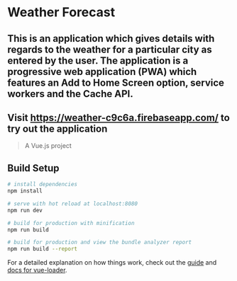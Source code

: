 # Weather Forecast
## This is an application which gives details with regards to the weather for a particular city as entered by the user. The application is a progressive web application (PWA) which features an Add to Home Screen option, service workers and the Cache API.
## Visit https://weather-c9c6a.firebaseapp.com/ to try out the application

> A Vue.js project

## Build Setup

``` bash
# install dependencies
npm install

# serve with hot reload at localhost:8080
npm run dev

# build for production with minification
npm run build

# build for production and view the bundle analyzer report
npm run build --report
```

For a detailed explanation on how things work, check out the [guide](http://vuejs-templates.github.io/webpack/) and [docs for vue-loader](http://vuejs.github.io/vue-loader).
